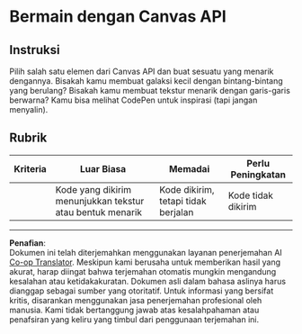 <!--
CO_OP_TRANSLATOR_METADATA:
{
  "original_hash": "ca1cf78a4c60df77ab32a154ec024d7f",
  "translation_date": "2025-08-27T22:40:45+00:00",
  "source_file": "6-space-game/2-drawing-to-canvas/assignment.md",
  "language_code": "id"
}
-->
# Bermain dengan Canvas API

## Instruksi

Pilih salah satu elemen dari Canvas API dan buat sesuatu yang menarik dengannya. Bisakah kamu membuat galaksi kecil dengan bintang-bintang yang berulang? Bisakah kamu membuat tekstur menarik dengan garis-garis berwarna? Kamu bisa melihat CodePen untuk inspirasi (tapi jangan menyalin).

## Rubrik

| Kriteria | Luar Biasa                                                | Memadai                            | Perlu Peningkatan     |
| -------- | --------------------------------------------------------- | ----------------------------------- | --------------------- |
|          | Kode yang dikirim menunjukkan tekstur atau bentuk menarik | Kode dikirim, tetapi tidak berjalan | Kode tidak dikirim    |

---

**Penafian**:  
Dokumen ini telah diterjemahkan menggunakan layanan penerjemahan AI [Co-op Translator](https://github.com/Azure/co-op-translator). Meskipun kami berusaha untuk memberikan hasil yang akurat, harap diingat bahwa terjemahan otomatis mungkin mengandung kesalahan atau ketidakakuratan. Dokumen asli dalam bahasa aslinya harus dianggap sebagai sumber yang otoritatif. Untuk informasi yang bersifat kritis, disarankan menggunakan jasa penerjemahan profesional oleh manusia. Kami tidak bertanggung jawab atas kesalahpahaman atau penafsiran yang keliru yang timbul dari penggunaan terjemahan ini.